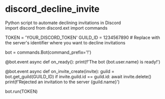 # discord_decline_invite    
Python script to automate declining invitations in Discord  
import discord
from discord.ext import commands 

TOKEN = 'YOUR_DISCORD_TOKEN'
GUILD_ID = 1234567890  # Replace with the server's identifier where you want to decline invitations

bot = commands.Bot(command_prefix='!')

@bot.event
async def on_ready():
    print(f'The bot {bot.user.name} is ready!')

@bot.event
async def on_invite_create(invite):
    guild = bot.get_guild(GUILD_ID)
    if invite.guild.id == guild.id:
        await invite.delete()
        print(f'Rejected an invitation to the server {guild.name}')

bot.run(TOKEN)
